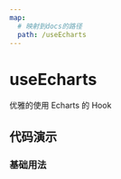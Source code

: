 ```yaml
---
map:
  # 映射到docs的路径
  path: /useEcharts
---
```


# useEcharts

优雅的使用 Echarts 的 Hook

## 代码演示

### 基础用法

<demo src="./demo/demo.vue"
  language="vue"
  title="基本用法"
  desc="">
</demo>
